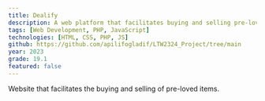 ```yaml
---
title: Dealify
description: A web platform that facilitates buying and selling pre-loved items. The site includes user authentication, listings management, search functionality, messaging between users, and transaction tracking.
tags: [Web Development, PHP, JavaScript]
technologies: [HTML, CSS, PHP, JS]
github: https://github.com/apilifogladif/LTW2324_Project/tree/main
year: 2023
grade: 19.1
featured: false
---
```

Website that facilitates the buying and selling of pre-loved items.
